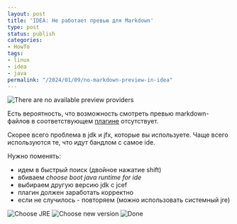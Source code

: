 ```yaml
---
layout: post
title: 'IDEA: Не работает превью для Markdown'
type: post
status: publish
categories:
- HowTo
tags:
- linux
- idea
- java
permalink: "/2024/01/09/no-markdown-preview-in-idea"
---
```


<img class="img-fluid" src="{{ site.baseurl }}/assets/images/2024/markdown_idea/1.png" alt="There are no available preview providers" title="There are no available preview providers" />

Есть вероятность, что возможность смотреть превью markdown-файлов в соответствующем [плагине](https://www.jetbrains.com/help/idea/markdown.html) отсутствует.

Скорее всего проблема в jdk и jfx, которые вы используете. Чаще всего используются те, что идут бандлом с самое ide.

Нужно поменять:
- идем в быстрый поиск (двойное нажатие shift)
- вбиваем _choose boot java runtime for ide_
- выбираем другую версию jdk c jcef
- плагин должен заработать корректно
- если не случилось - повторяем (можно использовать системный jre)

<img class="img-fluid" src="{{ site.baseurl }}/assets/images/2024/markdown_idea/2.png" alt="Choose JRE" title="Choose JRD" />

<img class="img-fluid" src="{{ site.baseurl }}/assets/images/2024/markdown_idea/3.png" alt="Choose new version" title="Choose new version" />

<img class="img-fluid" src="{{ site.baseurl }}/assets/images/2024/markdown_idea/4.png" alt="Done" title="Done" />
